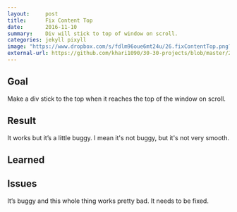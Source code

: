 ```yaml
---
layout:     post
title:      Fix Content Top
date:       2016-11-10
summary:    Div will stick to top of window on scroll.
categories: jekyll pixyll
image: "https://www.dropbox.com/s/fdlm96oue6mt24u/26.fixContentTop.png?raw=1"
external-url: https://github.com/khari1090/30-30-projects/blob/master/26.fixContentTop.html
---
```


## Goal
Make a div stick to the top when it reaches the top of the window on scroll.

## Result
It works but it’s a little buggy. I mean it's not buggy, but it's not very smooth.

## Learned

## Issues
It’s buggy and this whole thing works pretty bad. It needs to be fixed.
